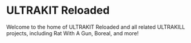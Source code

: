 # ULTRAKIT Reloaded

Welcome to the home of ULTRAKIT Reloaded and all related ULTRAKILL projects, including Rat With A Gun, Boreal, and more!